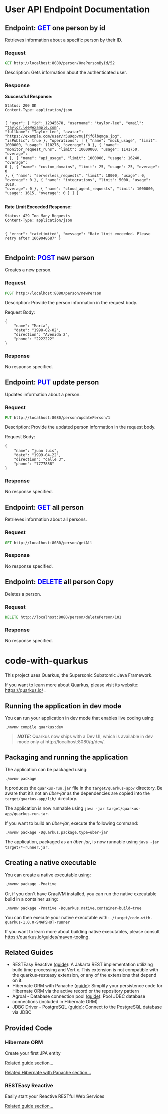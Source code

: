 <div>
  <h1>User API Endpoint Documentation</h1>

  <h2>Endpoint: <span style="color: blue;">GET</span> one person by id</h2>
  <p>Retrieves information about a specific person by their ID.</p>
  <h3>Request</h3>
  <pre><code><span style="color: green;">GET</span> http://localhost:8080/person/OnePersonById/52</code></pre>
  <p>Description: Gets information about the authenticated user.</p>

  <h3>Response</h3>
  <p><strong>Successful Response:</strong></p>
  <pre><code>Status: 200 OK
Content-Type: application/json

{
  "user": {
    "id": 12345678,
    "username": "taylor-lee",
    "email": "taylor.lee@example.com",
    "fullName": "Taylor Lee",
    "avatar": "https://example.com/user/r5u9qpvmujfjf6lbqmga.jpg",
    "isPublic": true
  },
  "operations": [
    {
      "name": "mock_usage",
      "limit": 1000000,
      "usage": 110276,
      "overage": 0
    },
    {
      "name": "monitor_request_runs",
      "limit": 10000000,
      "usage": 1141750,
      "overage": 0
    },
    {
      "name": "api_usage",
      "limit": 1000000,
      "usage": 16240,
      "overage": 0
    },
    {
      "name": "custom_domains",
      "limit": 25,
      "usage": 25,
      "overage": 0
    },
    {
      "name": "serverless_requests",
      "limit": 10000,
      "usage": 0,
      "overage": 0
    },
    {
      "name": "integrations",
      "limit": 5000,
      "usage": 1018,
      "overage": 0
    },
    {
      "name": "cloud_agent_requests",
      "limit": 1000000,
      "usage": 1615,
      "overage": 0
    }
  ]
}</code></pre>

  <p><strong>Rate Limit Exceeded Response:</strong></p>
  <pre><code>Status: 429 Too Many Requests
Content-Type: application/json

{
  "error": "rateLimited",
  "message": "Rate limit exceeded. Please retry after 1669048687"
}</code></pre>


  <h2>Endpoint: <span style="color: blue;">POST</span> new person</h2>
  <p>Creates a new person.</p>
  <h3>Request</h3>
  <pre><code><span style="color: green;">POST</span> http://localhost:8080/person/newPerson</code></pre>
  <p>Description: Provide the person information in the request body.</p>
  <p>Request Body:</p>
  <pre><code>{
    "name": "María",
    "date": "1998-02-02",
    "direction": "Avenida 2",
    "phone": "2222222"
}</code></pre>

  <h3>Response</h3>
  <p>No response specified.</p>


  <h2>Endpoint: <span style="color: blue;">PUT</span> update person</h2>
  <p>Updates information about a person.</p>
  <h3>Request</h3>
  <pre><code><span style="color: green;">PUT</span> http://localhost:8080/person/updatePerson/1</code></pre>
  <p>Description: Provide the updated person information in the request body.</p>
  <p>Request Body:</p>
  <pre><code>{
    "name": "juan luis",
    "date": "1999-04-22",
    "direction": "calle 3",
    "phone": "7777888"
}</code></pre>

  <h3>Response</h3>
  <p>No response specified.</p>


  <h2>Endpoint: <span style="color: blue;">GET</span> all person</h2>
  <p>Retrieves information about all persons.</p>
  <h3>Request</h3>
  <pre><code><span style="color: green;">GET</span> http://localhost:8080/person/getAll</code></pre>

  <h3>Response</h3>
  <p>No response specified.</p>


  <h2>Endpoint: <span style="color: blue;">DELETE</span> all person Copy</h2>
  <p>Deletes a person.</p>
  <h3>Request</h3>
  <pre><code><span style="color: green;">DELETE</span> http://localhost:8080/person/deletePerson/101</code></pre>

  <h3>Response</h3>
  <p>No response specified.</p>

</div>

# code-with-quarkus

This project uses Quarkus, the Supersonic Subatomic Java Framework.

If you want to learn more about Quarkus, please visit its website: https://quarkus.io/ .

## Running the application in dev mode

You can run your application in dev mode that enables live coding using:
```shell script
./mvnw compile quarkus:dev
```

> **_NOTE:_**  Quarkus now ships with a Dev UI, which is available in dev mode only at http://localhost:8080/q/dev/.

## Packaging and running the application

The application can be packaged using:
```shell script
./mvnw package
```
It produces the `quarkus-run.jar` file in the `target/quarkus-app/` directory.
Be aware that it’s not an _über-jar_ as the dependencies are copied into the `target/quarkus-app/lib/` directory.

The application is now runnable using `java -jar target/quarkus-app/quarkus-run.jar`.

If you want to build an _über-jar_, execute the following command:
```shell script
./mvnw package -Dquarkus.package.type=uber-jar
```

The application, packaged as an _über-jar_, is now runnable using `java -jar target/*-runner.jar`.

## Creating a native executable

You can create a native executable using: 
```shell script
./mvnw package -Pnative
```

Or, if you don't have GraalVM installed, you can run the native executable build in a container using: 
```shell script
./mvnw package -Pnative -Dquarkus.native.container-build=true
```

You can then execute your native executable with: `./target/code-with-quarkus-1.0.0-SNAPSHOT-runner`

If you want to learn more about building native executables, please consult https://quarkus.io/guides/maven-tooling.

## Related Guides

- RESTEasy Reactive ([guide](https://quarkus.io/guides/resteasy-reactive)): A Jakarta REST implementation utilizing build time processing and Vert.x. This extension is not compatible with the quarkus-resteasy extension, or any of the extensions that depend on it.
- Hibernate ORM with Panache ([guide](https://quarkus.io/guides/hibernate-orm-panache)): Simplify your persistence code for Hibernate ORM via the active record or the repository pattern
- Agroal - Database connection pool ([guide](https://quarkus.io/guides/datasource)): Pool JDBC database connections (included in Hibernate ORM)
- JDBC Driver - PostgreSQL ([guide](https://quarkus.io/guides/datasource)): Connect to the PostgreSQL database via JDBC

## Provided Code

### Hibernate ORM

Create your first JPA entity

[Related guide section...](https://quarkus.io/guides/hibernate-orm)

[Related Hibernate with Panache section...](https://quarkus.io/guides/hibernate-orm-panache)


### RESTEasy Reactive

Easily start your Reactive RESTful Web Services

[Related guide section...](https://quarkus.io/guides/getting-started-reactive#reactive-jax-rs-resources)
